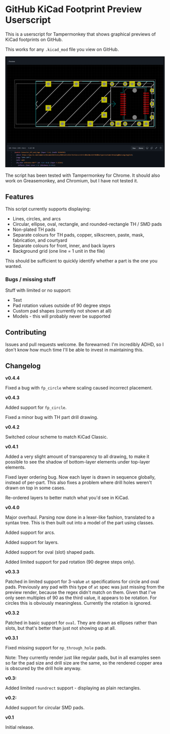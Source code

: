 # GitHub KiCad Footprint Preview Userscript

This is a userscript for Tampermonkey that shows graphical previews of KiCad footprints on GitHub.

This works for any `.kicad_mod` file you view on GitHub.

![Example image](example.png)

The script has been tested with Tampermonkey for Chrome. It should also work on Greasemonkey, and Chromium, but I have not tested it.

## Features

This script currently supports displaying:

- Lines, circles, and arcs
- Circular, ellipse, oval, rectangle, and rounded-rectangle TH / SMD pads
- Non-plated TH pads
- Separate colours for TH pads, copper, silkscreen, paste, mask, fabrication, and courtyard
- Separate colours for front, inner, and back layers
- Background grid (one line = 1 unit in the file)

This should be sufficient to quickly identify whether a part is the one you wanted.

### Bugs / missing stuff

Stuff with limited or no support:

- Text
- Pad rotation values outside of 90 degree steps
- Custom pad shapes (currently not shown at all)
- Models - this will probably never be supported

## Contributing

Issues and pull requests welcome. Be forewarned: I'm incredibly ADHD, so I don't know how much time I'll be able to invest in maintaining this.

## Changelog

**v0.4.4**

Fixed a bug with `fp_circle` where scaling caused incorrect placement.

**v0.4.3**

Added support for `fp_circle`. 

Fixed a minor bug with TH part drill drawing.

**v0.4.2**

Switched colour scheme to match KiCad Classic.

**v0.4.1**

Added a very slight amount of transparency to all drawing, to make it possible to see the shadow of bottom-layer elements under top-layer elements.

Fixed layer ordering bug. Now each layer is drawn in sequence globally, instead of per-part. This also fixes a problem where drill holes weren't drawn on top in some cases.

Re-ordered layers to better match what you'd see in KiCad.

**v0.4.0**

Major overhaul. Parsing now done in a lexer-like fashion, translated to a syntax tree. This is then built out into a model of the part using classes.

Added support for arcs.

Added support for layers.

Added support for oval (slot) shaped pads.

Added limited support for pad rotation (90 degree steps only).

**v0.3.3**

Patched in limited support for 3-value `at` specifications for circle and oval pads. Previously any pad with this type of `at` spec was just missing from the preview render, because the regex didn't match on them. Given that I've only seen multiples of 90 as the third value, it appears to be rotation. For circles this is obviously meaningless. Currently the rotation is ignored.

**v0.3.2**

Patched in basic support for `oval`. They are drawn as ellipses rather than slots, but that's better than just not showing up at all.

**v0.3.1**

Fixed missing support for `np_through_hole` pads.

Note: They currently render just like regular pads, but in all examples seen so far the pad size and drill size are the same, so the rendered copper area is obscured by the drill hole anyway.

**v0.3:**

Added limited `roundrect` support - displaying as plain rectangles.

**v0.2:**

Added support for circular SMD pads.

**v0.1**

Initial release.